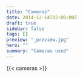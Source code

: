 ```yaml
---
title: "Cameras"
date: 2014-12-14T12:00:00Z
draft: true
sidebar: false
tags: []
preview: "_preview.jpg"
hero: ""
summary: "Cameras used"
---
```


{{< cameras >}}